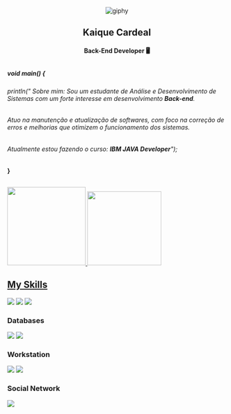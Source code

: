 <div align="center">
  
![giphy](https://github.com/user-attachments/assets/f5ef6f8d-4444-41c9-85aa-8329a7964b8f)


## Kaique Cardeal
#### Back-End Developer 🖥️


</div>

##

##### void main() { 
 
######  println(" Sobre mim: Sou um estudante de Análise e Desenvolvimento de Sistemas com um forte interesse em desenvolvimento **Back-end**.  
######   Atuo na manutenção e atualização de softwares, com foco na correção de erros e melhorias que otimizem o funcionamento dos sistemas.
###### Atualmente estou fazendo  o curso: **IBM JAVA Developer**");
  
#### }

##

<div>
  <a href="https://beacons.ai/kaiquecardeal">
  <img height="180em" src="https://github-readme-stats.vercel.app/api?username=kaiquecardeal&show_icons=true&theme=dark"/>
  <img height="170em" src="https://github-readme-stats.vercel.app/api/top-langs/?username=kaiquecardeal&layout=compact&theme=dark"/>
</div>

## My Skills
<div>
   <a href="https://www.java.com/pt-BR/" target="_blank"><img src="https://img.shields.io/badge/Java-ED8B00?style=for-the-badge&logo=openjdk&logoColor=white" target="_blank"></a>
   <a href="https://spring.io/projects/spring-boot" target="_blank"><img src="https://img.shields.io/badge/Spring-6DB33F?style=for-the-badge&logo=spring&logoColor=white" target="_blank"></a>
   <a href="https://git-scm.com/" target="_blank"><img src="https://img.shields.io/badge/GIT-E44C30?style=for-the-badge&logo=git&logoColor=white" target="_blank"></a>
  
</div>

### Databases
<div>
 <a href="https://www.mysql.com/" target="_blank"><img src="https://img.shields.io/badge/MySQL-00000F?style=for-the-badge&logo=mysql&logoColor=white" target="_blank"></a>
 <a href="https://www.oracle.com/br/" target="_blank"><img src="	https://img.shields.io/badge/Oracle-F80000?style=for-the-badge&logo=oracle&logoColor=black" target="_blank"></a>
</div>

### Workstation
<div>
 <a href="jetbrains.com/idea/download/" target="_blank"><img src="https://img.shields.io/badge/IntelliJ_IDEA-000000.svg?style=for-the-badge&logo=intellij-idea&logoColor=white"></a>
 <a href="https://www.microsoft.com/pt-br/windows/?r=1" target="_blank"><img src="https://img.shields.io/badge/Windows-0078D6?style=for-the-badge&logo=windows&logoColor=white"></a>
</div>

### Social Network
<div>
 <a href="https://www.linkedin.com/in/kaique-cardeal-69296837a/" target="_blank"><img src="https://img.shields.io/badge/LinkedIn-0077B5?style=for-the-badge&logo=linkedin&logoColor=white"></a>
</div>
